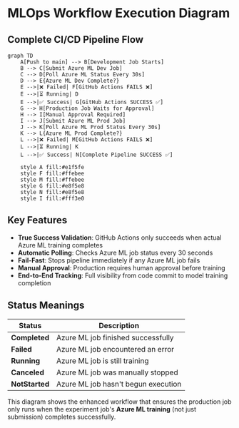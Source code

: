 # MLOps Workflow Execution Diagram

## Complete CI/CD Pipeline Flow

```mermaid
graph TD
    A[Push to main] --> B[Development Job Starts]
    B --> C[Submit Azure ML Dev Job]
    C --> D[Poll Azure ML Status Every 30s]
    D --> E{Azure ML Dev Complete?}
    E -->|❌ Failed| F[GitHub Actions FAILS ❌]
    E -->|⏳ Running| D
    E -->|✅ Success| G[GitHub Actions SUCCESS ✅]
    G --> H[Production Job Waits for Approval]
    H --> I[Manual Approval Required]
    I --> J[Submit Azure ML Prod Job]
    J --> K[Poll Azure ML Prod Status Every 30s]
    K --> L{Azure ML Prod Complete?}
    L -->|❌ Failed| M[GitHub Actions FAILS ❌]
    L -->|⏳ Running| K
    L -->|✅ Success| N[Complete Pipeline SUCCESS ✅]
    
    style A fill:#e1f5fe
    style F fill:#ffebee
    style M fill:#ffebee
    style G fill:#e8f5e8
    style N fill:#e8f5e8
    style I fill:#fff3e0
```

## Key Features

- **True Success Validation**: GitHub Actions only succeeds when actual Azure ML training completes
- **Automatic Polling**: Checks Azure ML job status every 30 seconds
- **Fail-Fast**: Stops pipeline immediately if any Azure ML job fails
- **Manual Approval**: Production requires human approval before training
- **End-to-End Tracking**: Full visibility from code commit to model training completion

## Status Meanings

| Status | Description |
|--------|-------------|
| **Completed** | Azure ML job finished successfully |
| **Failed** | Azure ML job encountered an error |
| **Running** | Azure ML job is still training |
| **Canceled** | Azure ML job was manually stopped |
| **NotStarted** | Azure ML job hasn't begun execution |

This diagram shows the enhanced workflow that ensures the production job only runs when the experiment job's **Azure ML training** (not just submission) completes successfully.
